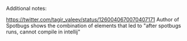 Additional notes:

https://twitter.com/tagir_valeev/status/1260040670070407171
Author of Spotbugs shows the combination of elements that led to "after spotbugs runs, cannot compile in intellij"
